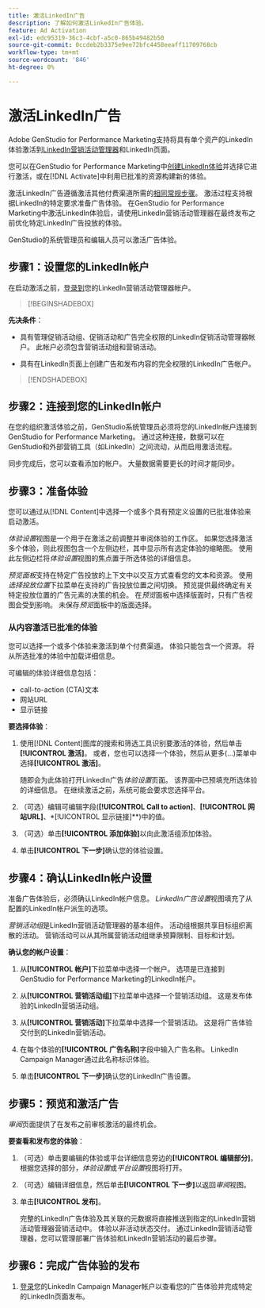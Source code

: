 ```yaml
---
title: 激活LinkedIn广告
description: 了解如何激活LinkedIn广告体验。
feature: Ad Activation
exl-id: edc95319-36c3-4cbf-a5c0-865b49482b50
source-git-commit: 0ccdeb2b3375e9ee72bfc4458eeaff11709768cb
workflow-type: tm+mt
source-wordcount: '846'
ht-degree: 0%

---
```


# 激活LinkedIn广告

Adobe GenStudio for Performance Marketing支持将具有单个资产的LinkedIn体验激活到[LinkedIn营销活动管理器](https://business.linkedin.com/marketing-solutions)和LinkedIn页面。

您可以在GenStudio for Performance Marketing中[创建LinkedIn体验](/help/user-guide/create/create-linkedin.md)并选择它进行激活，或在[!DNL Activate]中利用已批准的资源构建新的体验。

激活LinkedIn广告遵循激活其他付费渠道所需的[相同常规步骤](create-activation.md)。 激活过程支持根据LinkedIn的特定要求准备广告体验。 在GenStudio for Performance Marketing中激活LinkedIn体验后，请使用LinkedIn营销活动管理器在最终发布之前优化特定LinkedIn广告投放的体验。

GenStudio的系统管理员和编辑人员可以激活广告体验。

## 步骤1：设置您的LinkedIn帐户

在启动激活之前，[登录到](https://www.linkedin.com/campaignmanager/login)您的LinkedIn营销活动管理器帐户。

>[!BEGINSHADEBOX]

**先决条件**：

* 具有管理促销活动组、促销活动和广告完全权限的LinkedIn促销活动管理器帐户。 此帐户必须包含营销活动组和营销活动。

* 具有在LinkedIn页面上创建广告和发布内容的完全权限的LinkedIn广告帐户。

>[!ENDSHADEBOX]

## 步骤2：连接到您的LinkedIn帐户

在您的组织激活体验之前，GenStudio系统管理员必须将您的LinkedIn帐户连接到GenStudio for Performance Marketing。 通过这种连接，数据可以在GenStudio和外部营销工具（如LinkedIn）之间流动，从而启用激活流程。

同步完成后，您可以查看添加的帐户。 大量数据需要更长的时间才能同步。

## 步骤3：准备体验

您可以通过从[!DNL Content]中选择一个或多个具有预定义设置的已批准体验来启动激活。

_体验设置_&#x200B;视图是一个用于在激活之前调整并审阅体验的工作区。 如果您选择激活多个体验，则此视图包含一个左侧边栏，其中显示所有选定体验的缩略图。 使用此左侧边栏将&#x200B;_体验设置_&#x200B;视图的焦点置于所选体验的详细信息。

_预览面板_&#x200B;支持在特定广告投放的上下文中以交互方式查看您的文本和资源。 使用&#x200B;_选择投放位置_&#x200B;下拉菜单在支持的广告投放位置之间切换。 预览提供最终确定有关特定投放位置的广告元素的决策的机会。 在&#x200B;_预览_&#x200B;面板中选择版面时，只有广告视图会受到影响。 未保存&#x200B;_预览_&#x200B;面板中的版面选择。

### 从内容激活已批准的体验

您可以选择一个或多个体验来激活到单个付费渠道。 体验只能包含一个资源。 将从所选批准的体验中加载详细信息。

可编辑的体验详细信息包括：

* call-to-action (CTA)文本
* 网站URL
* 显示链接

**要选择体验**：

1. 使用[!DNL Content]图库的搜索和筛选工具识别要激活的体验，然后单击&#x200B;**[!UICONTROL 激活]**。 或者，您也可以选择一个体验，然后从更多(...)菜单中选择&#x200B;**[!UICONTROL 激活]**。

   随即会为此体验打开LinkedIn广告&#x200B;_体验设置_&#x200B;页面。 该界面中已预填充所选体验的详细信息。 在继续激活之前，系统可能会要求您选择平台。

1. （可选）编辑可编辑字段(**[!UICONTROL Call to action]**、**[!UICONTROL 网站URL]**、*[!UICONTROL 显示链接]**)中的值。

1. （可选）单击&#x200B;**[!UICONTROL 添加体验]**&#x200B;以向此激活组添加体验。

1. 单击&#x200B;**[!UICONTROL 下一步]**&#x200B;确认您的体验设置。

## 步骤4：确认LinkedIn帐户设置

准备广告体验后，必须确认LinkedIn帐户信息。 _LinkedIn广告设置_&#x200B;视图填充了从配置的LinkedIn帐户派生的选项。

_营销活动组_&#x200B;是LinkedIn营销活动管理器的基本组件。 活动组根据共享目标组织离散的活动。 营销活动可以从其所属营销活动组继承预算限制、目标和计划。

**确认您的帐户设置**：

1. 从&#x200B;**[!UICONTROL 帐户]**&#x200B;下拉菜单中选择一个帐户。 选项是已连接到GenStudio for Performance Marketing的LinkedIn帐户。

1. 从&#x200B;**[!UICONTROL 营销活动组]**&#x200B;下拉菜单中选择一个营销活动组。 这是发布体验的LinkedIn营销活动组。

1. 从&#x200B;**[!UICONTROL 营销活动]**&#x200B;下拉菜单中选择一个营销活动。 这是将广告体验交付到的LinkedIn营销活动。

1. 在每个体验的&#x200B;**[!UICONTROL 广告名称]**&#x200B;字段中输入广告名称。 LinkedIn Campaign Manager通过此名称标识体验。

1. 单击&#x200B;**[!UICONTROL 下一步]**&#x200B;确认您的LinkedIn广告设置。

## 步骤5：预览和激活广告

_审阅_&#x200B;页面提供了在发布之前审核激活的最终机会。

**要查看和发布您的体验**：

1. （可选）单击要编辑的体验或平台详细信息旁边的&#x200B;**[!UICONTROL 编辑部分]**。
根据您选择的部分，_体验设置_&#x200B;或&#x200B;_平台设置_&#x200B;视图将打开。

1. （可选）编辑详细信息，然后单击&#x200B;**[!UICONTROL 下一步]**&#x200B;以返回&#x200B;_审阅_&#x200B;视图。

1. 单击&#x200B;**[!UICONTROL 发布]**。

   完整的LinkedIn广告体验及其关联的元数据将直接推送到指定的LinkedIn营销活动管理器营销活动中。 体验以非活动状态交付。 通过LinkedIn营销活动管理器，您可以管理部署广告体验和LinkedIn营销活动的最后步骤。

## 步骤6：完成广告体验的发布

1. [登录](https://www.linkedin.com/campaignmanager/login)您的LinkedIn Campaign Manager帐户以查看您的广告体验并完成特定的LinkedIn页面发布。
